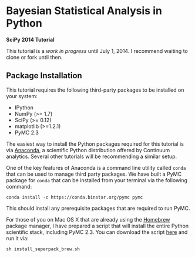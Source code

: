 # Bayesian Statistical Analysis in Python

**SciPy 2014 Tutorial**

This tutorial is a *work in progress* until July 1, 2014. I recommend waiting to clone or fork until then.

## Package Installation

This tutorial requires the following third-party packages to be installed on your system:

- IPython
- NumPy (>= 1.7)
- SciPy (>= 0.12)
- matplotlib (>=1.2.1)
- PyMC 2.3

The easiest way to install the Python packages required for this tutorial is via [Anaconda](https://store.continuum.io/cshop/anaconda/), a scientific Python distribution offered by Continuum analytics. Several other tutorials will be recommending a similar setup. 

One of the key features of Anaconda is a command line utility called `conda` that can be used to manage third party packages. We have built a PyMC package for `conda` that can be installed from your terminal via the following command:

    conda install -c https://conda.binstar.org/pymc pymc

This should install any prerequisite packages that are required to run PyMC.

For those of you on Mac OS X that are already using the [Homebrew](http://brew.sh) package manager, I have prepared a script that will install the entire Python scientific stack, including PyMC 2.3. You can download the script [here](https://gist.github.com/fonnesbeck/7de008b05e670d919b71) and run it via:

    sh install_superpack_brew.sh
